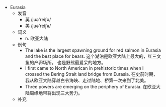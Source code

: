 - Eurasia
  - 发音
    - 英 /juə'reiʃə/
    - 美 /juə'reiʃə/
  - 词义
    - n. 欧亚大陆
  - 例句
    - The lake is the largest spawning ground for red salmon in Eurasia and the best place for bears. 这个湖泊是欧亚大陆上最大的，红三文鱼的产卵场所。 也是野熊最爱呆的地方。
    - I first came to North American in prehistoric times when I crossed the Bering Strait land bridge from Eurasia. 在史前时期，我从欧亚大陆穿越白令海峡、走过陆地、桥第一次来到了北美。
    - Three powers are emerging on the periphery of Eurasia. 在欧亚大陆周缘地带将出现三大势力。
  - 补充